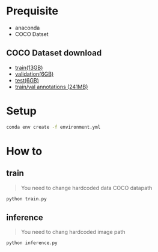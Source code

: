 # Prequisite
* anaconda
* COCO Datset

## COCO Dataset download
* [train(13GB)](http://images.cocodataset.org/zips/train2014.zip)
* [validation(6GB)](http://images.cocodataset.org/zips/val2014.zip)
* [test(6GB)](http://images.cocodataset.org/zips/test2014.zip)
* [train/val annotations (241MB)](http://images.cocodataset.org/annotations/annotations_trainval2014.zip)

# Setup 
```sh
conda env create -f environment.yml
```

# How to
## train
> You need to change hardcoded data COCO datapath
```sh
python train.py
```
## inference
> You need to chang hardcoded image path
```sh
python inference.py
```
